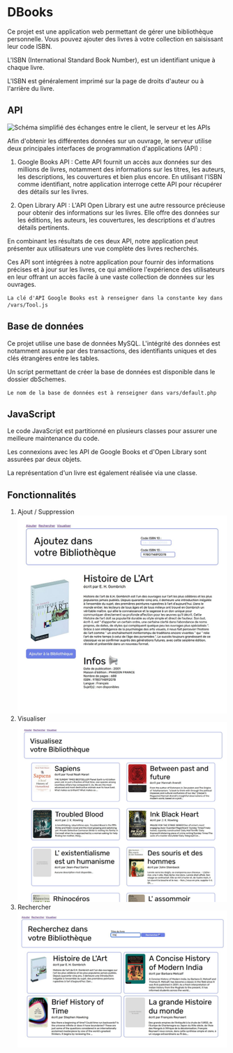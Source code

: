 # DBooks

Ce projet est une application web permettant de gérer une bibliothèque personnelle. Vous pouvez ajouter des livres à votre collection en saisissant leur code ISBN.

L'ISBN (International Standard Book Number), est un identifiant unique à chaque livre.

L'ISBN est généralement imprimé sur la page de droits d'auteur ou à l'arrière du livre.

## API

![Schéma simplifié des échanges entre le client, le serveur et les APIs](README/Fonctionnement%20simplifié.JPG)

Afin d'obtenir les différentes données sur un ouvrage, le serveur utilise deux principales interfaces de programmation d'applications (API) :

1. Google Books API : Cette API fournit un accès aux données sur des millions de livres, notamment des informations sur les titres, les auteurs, les descriptions, les couvertures et bien plus encore. En utilisant l'ISBN comme identifiant, notre application interroge cette API pour récupérer des détails sur les livres.

2. Open Library API : L'API Open Library est une autre ressource précieuse pour obtenir des informations sur les livres. Elle offre des données sur les éditions, les auteurs, les couvertures, les descriptions et d'autres détails pertinents. 

En combinant les résultats de ces deux API, notre application peut présenter aux utilisateurs une vue complète des livres recherchés.

Ces API sont intégrées à notre application pour fournir des informations précises et à jour sur les livres, ce qui améliore l'expérience des utilisateurs en leur offrant un accès facile à une vaste collection de données sur les ouvrages.

    La clé d'API Google Books est à renseigner dans la constante key dans /vars/Tool.js

## Base de données

Ce projet utilise une base de données MySQL. L'intégrité des données est notamment assurée par des transactions, des identifiants uniques et des clés étrangères entre les tables.

Un script permettant de créer la base de données est disponible dans le dossier dbSchemes.

    Le nom de la base de données est à renseigner dans vars/default.php

## JavaScript

Le code JavaScript est partitionné en plusieurs classes pour assurer une meilleure maintenance du code.

Les connexions avec les API de Google Books et d'Open Library sont assurées par deux objets.

La représentation d'un livre est également réalisée via une classe.

## Fonctionnalités

1. Ajout / Suppression
![Capture d'écran de l'ajout d'un livre](README/Ajouter.JPG)
2. Visualiser
![Capture d'écran de la fonctionnalité "Visualiser"](README/Visualiser.JPG)
3. Rechercher
![Capture d'écran d'une recherche](README/Rechercher.JPG)